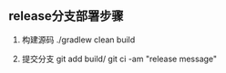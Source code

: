 ## release分支部署步骤

1. 构建源码
./gradlew clean build

2. 提交分支
git add build/
git ci -am "release message"